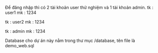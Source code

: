 Để đăng nhập thì có 2 tài khoản user thử nghiệm và 1 tài khoản admin.
tk : user1
mk : 1234

tk : user2
mk : 1234

tk : admin
mk : 1234

Database cho dự án này nằm trong thư mục /database, tên file là demo_web.sql

